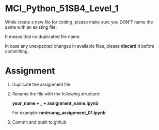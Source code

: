 # MCI_Python_51SB4_Level_1
While create a new file for coding, please make sure you DON'T name the same with an existing file.

It means that no duplicated file name.

In case any unexpected changes in available files, please **discard** it before committing. 

# Assignment
1. Duplicate the assignment file
2. Rename the file with the following structure: 
   
   **your_name + _ + assignment_name.ipynb**

    For example: **nmtruong_assignment_01.ipynb**
3. Commit and push to github